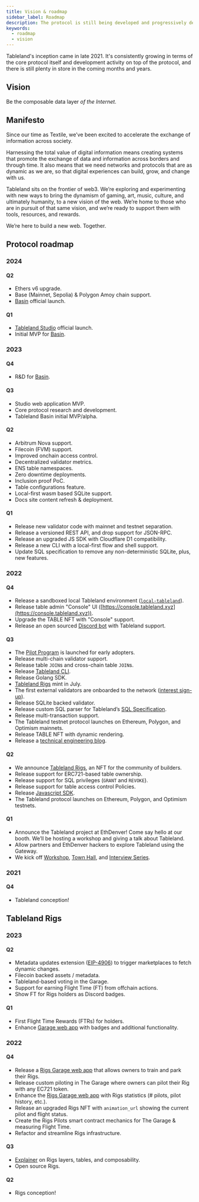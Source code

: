 ```yaml
---
title: Vision & roadmap
sidebar_label: Roadmap
description: The protocol is still being developed and progressively decentralized.
keywords:
  - roadmap
  - vision
---
```


Tableland's inception came in late 2021. It's consistently growing in terms of the core protocol itself and development activity on top of the protocol, and there is still plenty in store in the coming months and years.

## Vision

Be the composable data layer _of the Internet._

## Manifesto

Since our time as Textile, we’ve been excited to accelerate the exchange of information across society.

Harnessing the total value of digital information means creating systems that promote the exchange of data and information across borders and through time. It also means that we need networks and protocols that are as dynamic as we are, so that
digital experiences can build, grow, and change with us.

Tableland sits on the frontier of web3. We’re exploring and experimenting with new ways to bring the dynamism of gaming, art, music, culture, and ultimately humanity, to a new vision of the web. We’re home to those who are in pursuit of that same vision, and we’re ready to support them with tools, resources, and rewards.

We’re here to build a new web. Together.

## Protocol roadmap

### 2024

#### Q2

- Ethers v6 upgrade.
- Base (Mainnet, Sepolia) & Polygon Amoy chain support.
- [Basin](https://basin.textile.io/) official launch.

#### Q1

- [Tableland Studio](https://studio.tableland.xyz/) official launch.
- Initial MVP for [Basin](https://basin.textile.io/).

### 2023

#### Q4

- R&D for [Basin](https://basin.textile.io/).

#### Q3

- Studio web application MVP.
- Core protocol research and development.
- Tableland Basin initial MVP/alpha.

#### Q2

- Arbitrum Nova support.
- Filecoin (FVM) support.
- Improved onchain access control.
- Decentralized validator metrics.
- ENS table namespaces.
- Zero downtime deployments.
- Inclusion proof PoC.
- Table configurations feature.
- Local-first wasm based SQLite support.
- Docs site content refresh & deployment.

#### Q1

- Release new validator code with mainnet and testnet separation.
- Release a versioned REST API, and drop support for JSON-RPC.
- Release an upgraded JS SDK with Cloudflare D1 compatibility.
- Release a new CLI with a local-first flow and shell support.
- Update SQL specification to remove any non-deterministic SQLite, plus, new features.

### 2022

#### Q4

- Release a sandboxed local Tableland environment ([`local-tableland`](https://github.com/tablelandnetwork/local-tableland)).
- Release table admin "Console" UI ([https://console.tableland.xyz](https://console.tableland.xyz)).
- Upgrade the TABLE NFT with "Console" support.
- Release an open sourced [Discord bot](https://github.com/tablelandnetwork/tableland-bot) with Tableland support.

#### Q3

- The [Pilot Program](https://tableland.xyz/pilot-program/) is launched for early adopters.
- Release multi-chain validator support.
- Release table `JOIN`s and cross-chain table `JOIN`s.
- Release [Tableland CLI](https://github.com/tablelandnetwork/js-tableland-cli).
- Release Golang SDK.
- [Tableland Rigs](https://tableland.xyz/rigs/) mint in July.
- The first external validators are onboarded to the network ([interest sign-up](https://hhueol4i6vp.typeform.com/to/gkcyeA22)).
- Release SQLite backed validator.
- Release custom SQL parser for Tableland’s [SQL Specification](/sql/specification/).
- Release multi-transaction support.
- The Tableland testnet protocol launches on Ethereum, Polygon, and Optimism mainnets.
- Release TABLE NFT with dynamic rendering.
- Release a [technical engineering blog](https://dev.tableland.xyz/).

#### Q2

- We announce [Tableland Rigs](https://tableland.xyz/rigs/), an NFT for the community of builders.
- Release support for ERC721-based table ownership.
- Release support for SQL privileges (`GRANT` and `REVOKE`).
- Release support for table access control Policies.
- Release [Javascript SDK](https://github.com/tablelandnetwork/js-tableland).
- The Tableland protocol launches on Ethereum, Polygon, and Optimism testnets.

#### Q1

- Announce the Tableland project at EthDenver! Come say hello at our booth. We’ll be hosting a workshop and giving a talk about Tableland.
- Allow partners and EthDenver hackers to explore Tableland using the Gateway.
- We kick off [Workshop](https://www.youtube.com/watch?v=r4EnJWq6SKs&list=PLAc0xDyQDZbqTNM3lejUkVdiTprS2Gjob), [Town Hall](https://www.youtube.com/watch?v=YV3gEMdIOrM&list=PLAc0xDyQDZbpM59nHIy6Tr6U7iFeOriJv), and [Interview Series](https://www.youtube.com/watch?v=DMiWYrckndc&list=PLAc0xDyQDZbpdmiwUVUaOqtwehc3ZbOd0).

### 2021

#### Q4

- Tableland conception!

## Tableland Rigs

### 2023

#### Q2

- Metadata updates extension ([EIP-4906](https://eips.ethereum.org/EIPS/eip-4906)) to trigger marketplaces to fetch dynamic changes.
- Filecoin backed assets / metadata.
- Tableland-based voting in the Garage.
- Support for earning Flight Time (FT) from offchain actions.
- Show FT for Rigs holders as Discord badges.

#### Q1

- First Flight Time Rewards (FTRs) for holders.
- Enhance [Garage web app](https://garage.tableland.xyz/) with badges and additional functionality.

### 2022

#### Q4

- Release a [Rigs Garage web app](https://garage.tableland.xyz/) that allows owners to train and park their Rigs.
- Release custom piloting in The Garage where owners can pilot their Rig with any EC721 token.
- Enhance the [Rigs Garage web app](https://garage.tableland.xyz/) with Rigs statistics (# pilots, pilot history, etc.).
- Release an upgraded Rigs NFT with `animation_url` showing the current pilot and flight status.
- Create the Rigs Pilots smart contract mechanics for The Garage & measuring Flight Time.
- Refactor and streamline Rigs infrastructure.

#### Q3

- [Explainer](https://dev.tableland.xyz/exploring-the-rigs-tables) on Rigs layers, tables, and composability.
- Open source Rigs.

#### Q2

- Rigs conception!
